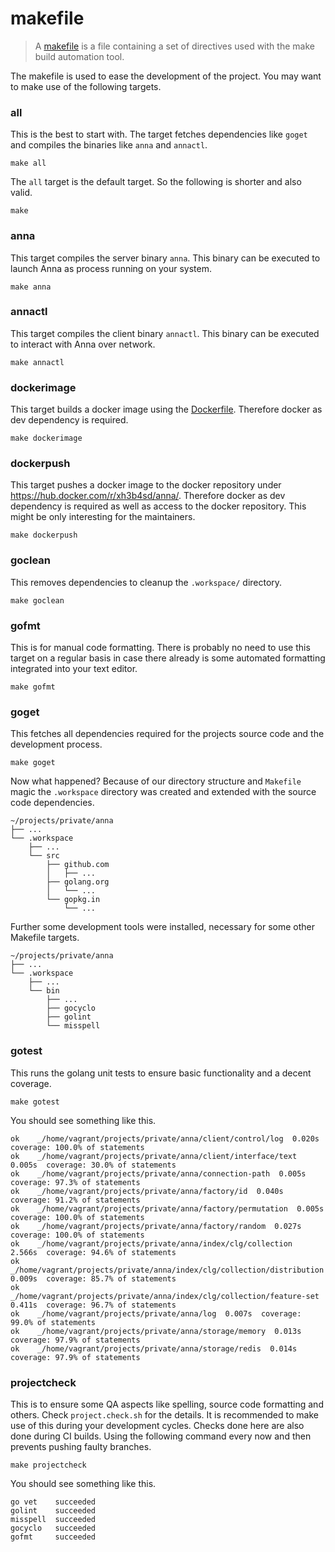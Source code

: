 # makefile
> A [makefile](https://en.wikipedia.org/wiki/Makefile) is a file containing a
> set of directives used with the make build automation tool.

The makefile is used to ease the development of the project. You may want to
make use of the following targets.

### all
This is the best to start with. The target fetches dependencies like `goget`
and compiles the binaries like `anna` and `annactl`.
```
make all
```

The `all` target is the default target. So the following is shorter and also
valid.
```
make
```

### anna
This target compiles the server binary `anna`. This binary can be executed to
launch Anna as process running on your system.
```
make anna
```

### annactl
This target compiles the client binary `annactl`. This binary can be executed
to interact with Anna over network.
```
make annactl
```

### dockerimage
This target builds a docker image using the [Dockerfile](/Dockerfile).
Therefore docker as dev dependency is required.
```
make dockerimage
```

### dockerpush
This target pushes a docker image to the docker repository under
https://hub.docker.com/r/xh3b4sd/anna/. Therefore docker as dev dependency is
required as well as access to the docker repository. This might be only
interesting for the maintainers.
```
make dockerpush
```

### goclean
This removes dependencies to cleanup the `.workspace/` directory.
```
make goclean
```

### gofmt
This is for manual code formatting. There is probably no need to use this
target on a regular basis in case there already is some automated formatting
integrated into your text editor.
```
make gofmt
```

### goget
This fetches all dependencies required for the projects source code and the
development process.
```
make goget
```

Now what happened? Because of our directory structure and `Makefile` magic the
`.workspace` directory was created and extended with the source code
dependencies.
```
~/projects/private/anna
├── ...
└── .workspace
    ├── ...
    └── src
        ├── github.com
        │   ├── ...
        ├── golang.org
        │   └── ...
        └── gopkg.in
            └── ...
```

Further some development tools were installed, necessary for some other
Makefile targets.
```
~/projects/private/anna
├── ...
└── .workspace
    ├── ...
    └── bin
        ├── ...
        ├── gocyclo
        ├── golint
        └── misspell
```

### gotest
This runs the golang unit tests to ensure basic functionality and a decent coverage.
```
make gotest
```

You should see something like this.
```
ok    _/home/vagrant/projects/private/anna/client/control/log  0.020s  coverage: 100.0% of statements
ok    _/home/vagrant/projects/private/anna/client/interface/text  0.005s  coverage: 30.0% of statements
ok    _/home/vagrant/projects/private/anna/connection-path  0.005s  coverage: 97.3% of statements
ok    _/home/vagrant/projects/private/anna/factory/id  0.040s  coverage: 91.2% of statements
ok    _/home/vagrant/projects/private/anna/factory/permutation  0.005s  coverage: 100.0% of statements
ok    _/home/vagrant/projects/private/anna/factory/random  0.027s  coverage: 100.0% of statements
ok    _/home/vagrant/projects/private/anna/index/clg/collection  2.566s  coverage: 94.6% of statements
ok    _/home/vagrant/projects/private/anna/index/clg/collection/distribution  0.009s  coverage: 85.7% of statements
ok    _/home/vagrant/projects/private/anna/index/clg/collection/feature-set  0.411s  coverage: 96.7% of statements
ok    _/home/vagrant/projects/private/anna/log  0.007s  coverage: 99.0% of statements
ok    _/home/vagrant/projects/private/anna/storage/memory  0.013s  coverage: 97.9% of statements
ok    _/home/vagrant/projects/private/anna/storage/redis  0.014s  coverage: 97.9% of statements
```

### projectcheck
This is to ensure some QA aspects like spelling, source code formatting and
others. Check `project.check.sh` for the details. It is recommended to make use
of this during your development cycles. Checks done here are also done during
CI builds. Using the following command every now and then prevents pushing
faulty branches.
```
make projectcheck
```

You should see something like this.
```
go vet    succeeded
golint    succeeded
misspell  succeeded
gocyclo   succeeded
gofmt     succeeded
```

